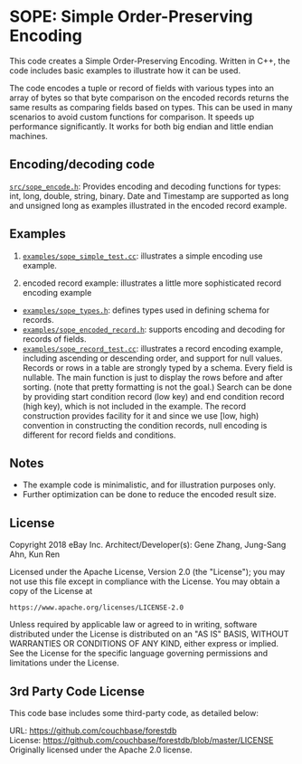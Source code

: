 
SOPE: Simple Order-Preserving Encoding
======================================
This code creates a Simple Order-Preserving Encoding. Written in C++, the code includes basic examples to illustrate how it can be used.

The code encodes a tuple or record of fields with various types into an array of bytes so that byte comparison on the encoded records returns the same results as comparing fields based on types. This can be used in many scenarios to avoid custom functions for comparison. It speeds up performance significantly. It works for both big endian and little endian machines.

Encoding/decoding code
----------------------
[`src/sope_encode.h`](src/sope_encode.h): Provides encoding and decoding functions for types: int, long, double, string, binary. Date and Timestamp are supported as long and unsigned long as examples illustrated in the encoded record example.

Examples
--------
 1. [`examples/sope_simple_test.cc`](examples/sope_simple_test.cc): illustrates a simple encoding use example.

 2. encoded record example: illustrates a little more sophisticated record encoding example
   - [`examples/sope_types.h`](examples/sope_types.h): defines types used in defining schema for records.
   - [`examples/sope_encoded_record.h`](examples/sope_encoded_record.h): supports encoding and decoding for records of fields.
   - [`examples/sope_record_test.cc`](examples/sope_record_test.cc): illustrates a record encoding example, including ascending or descending order, and support  for null values. Records or rows in a table are strongly typed by a schema. Every field is nullable. The main function is just to display the rows before and after sorting. (note that pretty formatting is not the goal.) Search can be done by providing start condition record (low key) and end condition record (high key), which is not included in the example. The record construction provides facility for it and since we use [low, high) convention in constructing the condition records, null encoding is different for record fields and conditions.

Notes
-----
* The example code is minimalistic, and for illustration purposes only.
* Further optimization can be done to reduce the encoded result size.

License
-------
Copyright 2018 eBay Inc.
Architect/Developer(s): Gene Zhang, Jung-Sang Ahn, Kun Ren

Licensed under the Apache License, Version 2.0 (the "License");
you may not use this file except in compliance with the License.
You may obtain a copy of the License at

    https://www.apache.org/licenses/LICENSE-2.0

Unless required by applicable law or agreed to in writing, software
distributed under the License is distributed on an "AS IS" BASIS,
WITHOUT WARRANTIES OR CONDITIONS OF ANY KIND, either express or implied.
See the License for the specific language governing permissions and
limitations under the License.

3rd Party Code License
----------------------
This code base includes some third-party code, as detailed below:

URL: https://github.com/couchbase/forestdb <BR>
License: https://github.com/couchbase/forestdb/blob/master/LICENSE <BR>
Originally licensed under the Apache 2.0 license.
